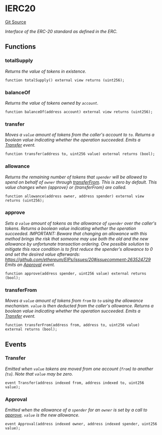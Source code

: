 # IERC20
[Git Source](https://github.com//Team3dVidyaGames/Contracts/blob/3f338936af54058cad79e79f965686603f483c22/src/contracts/flattened/flattened_SplitterAccessControl.sol)

*Interface of the ERC-20 standard as defined in the ERC.*


## Functions
### totalSupply

*Returns the value of tokens in existence.*


```solidity
function totalSupply() external view returns (uint256);
```

### balanceOf

*Returns the value of tokens owned by `account`.*


```solidity
function balanceOf(address account) external view returns (uint256);
```

### transfer

*Moves a `value` amount of tokens from the caller's account to `to`.
Returns a boolean value indicating whether the operation succeeded.
Emits a [Transfer](/src/contracts/flattened/flattened_SplitterAccessControl.sol/interface.IERC20.md#transfer) event.*


```solidity
function transfer(address to, uint256 value) external returns (bool);
```

### allowance

*Returns the remaining number of tokens that `spender` will be
allowed to spend on behalf of `owner` through [transferFrom](/src/contracts/flattened/flattened_SplitterAccessControl.sol/interface.IERC20.md#transferfrom). This is
zero by default.
This value changes when {approve} or {transferFrom} are called.*


```solidity
function allowance(address owner, address spender) external view returns (uint256);
```

### approve

*Sets a `value` amount of tokens as the allowance of `spender` over the
caller's tokens.
Returns a boolean value indicating whether the operation succeeded.
IMPORTANT: Beware that changing an allowance with this method brings the risk
that someone may use both the old and the new allowance by unfortunate
transaction ordering. One possible solution to mitigate this race
condition is to first reduce the spender's allowance to 0 and set the
desired value afterwards:
https://github.com/ethereum/EIPs/issues/20#issuecomment-263524729
Emits an [Approval](/src/contracts/flattened/flattened_SplitterAccessControl.sol/interface.IERC20.md#approval) event.*


```solidity
function approve(address spender, uint256 value) external returns (bool);
```

### transferFrom

*Moves a `value` amount of tokens from `from` to `to` using the
allowance mechanism. `value` is then deducted from the caller's
allowance.
Returns a boolean value indicating whether the operation succeeded.
Emits a [Transfer](/src/contracts/flattened/flattened_SplitterAccessControl.sol/interface.IERC20.md#transfer) event.*


```solidity
function transferFrom(address from, address to, uint256 value) external returns (bool);
```

## Events
### Transfer
*Emitted when `value` tokens are moved from one account (`from`) to
another (`to`).
Note that `value` may be zero.*


```solidity
event Transfer(address indexed from, address indexed to, uint256 value);
```

### Approval
*Emitted when the allowance of a `spender` for an `owner` is set by
a call to [approve](/src/contracts/flattened/flattened_SplitterAccessControl.sol/interface.IERC20.md#approve). `value` is the new allowance.*


```solidity
event Approval(address indexed owner, address indexed spender, uint256 value);
```

